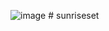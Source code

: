 ![image](https://github.com/BenjaminBatte/sunriseset/assets/94879745/7cfbb00b-1f5b-488c-befb-dbf361742a33)
﻿# sunriseset
